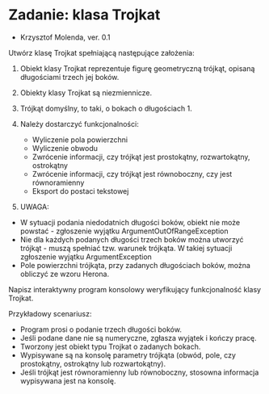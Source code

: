 # Zadanie: klasa Trojkat

* Krzysztof Molenda, ver. 0.1

Utwórz klasę Trojkat spełniającą następujące założenia:

1. Obiekt klasy Trojkat reprezentuje figurę geometryczną trójkąt, opisaną długościami trzech jej boków.

1. Obiekty klasy Trojkat są niezmiennicze.

1. Trójkąt domyślny, to taki, o bokach o długościach 1.

1. Należy dostarczyć funkcjonalności:
    * Wyliczenie pola powierzchni
    * Wyliczenie obwodu
    * Zwrócenie informacji, czy trójkąt jest prostokątny, rozwartokątny, ostrokątny
    * Zwrócenie informacji, czy trójkąt jest równoboczny, czy jest równoramienny
    * Eksport do postaci tekstowej

1. UWAGA:
  * W sytuacji podania niedodatnich długości boków, obiekt nie może powstać - zgłoszenie wyjątku ArgumentOutOfRangeException
  * Nie dla każdych podanych długości trzech boków można utworzyć trójkąt - muszą spełniać tzw. warunek trójkąta. W takiej sytuacji zgłoszenie wyjątku ArgumentException
  * Pole powierzchni trójkąta, przy zadanych długościach boków, można obliczyć ze wzoru Herona.

Napisz interaktywny program konsolowy weryfikujący funkcjonalność klasy Trojkat.

Przykładowy scenariusz:
  * Program prosi o podanie trzech długości boków.
  * Jeśli podane dane nie są numeryczne, zgłasza wyjątek i kończy pracę.
  * Tworzony jest obiekt typu Trojkat o zadanych bokach.
  * Wypisywane są na konsolę parametry trójkąta (obwód, pole, czy prostokątny, ostrokątny lub rozwartokątny).
  * Jeśli trójkąt jest równoramienny lub równoboczny, stosowna informacja wypisywana jest na konsolę.
  
